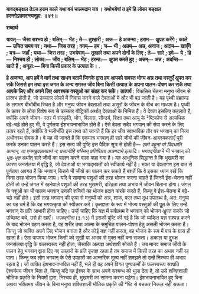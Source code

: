 **यावद्बङ्क्षल तेऽज हराम काले** **यथा वयं चान्नमदाम यत्र ।** **यथोभयेषां त इमे हि लोका** **बङ्क्षल हरन्तोऽन्नमदन्त्यनूहा: ॥ ४९॥** 

**शब्दार्थ** 

**यावत्—** **जैसा सश्भव हो** **; बलिम्—** **भेंट** **; ते—** **तुश्हारी** **; अज—** **हे अजन्मा** **; हराम—** **अॢपत करेंगे** **; काले—** **उचित समय पर** **;** **यथा—** **जिस तरह** **; वयम्—** **हम** **; च—** **भी** **; अन्नम्—** **अन्न, अनाज** **; अदाम—** **खाएँगे** **; यत्र—** **जहाँ** **; यथा—** **जिस तरह** **;** **उभयेषाम्—** **तुश्हारे तथा अपने दोनों के लिए** **; ते—** **सारे** **; इमे—** **ये** **; हि—** **निश्चय ही** **; लोका:—** **जीव** **; बलिम्—** **भेंट** **; हरन्त:—** **अॢपत करते हुए** **; अन्नम्—** **अन्न** **; अदन्ति—** **खाते हैं** **; अनूहा:—** **बिना किसी प्रकार के उत्पात के।** **.** 

**हे अजन्मा, आप हमें वे मार्ग तथा साधन बतायें जिनके द्वारा हम आपको समस्त भोग्य अन्न** **तथा वस्तुएँ अॢपत कर सकें जिससे हम तथा इस जगत के अन्य समस्त जीव बिना किसी उत्पात** **के अपना पालन-पोषण कर सकें तथा आपके लिए और अपने लिए आवश्यक वस्तुओं का** **संग्रह कर सकें।** **तात्पर्य** : विकसित चेतना मनुष्य जीवन से प्रारश्भ होती है, जो उच्चतर लोकों में निवास करने वाले देवताओं में और भी बढ़ जाती है। यह पृथ्वी ब्रह्माण्ड के लगभग बीचोंबींच स्थित है और मनुष्य जीवन देवताओं तथा असुरों के जीवन के बीच का माध्यम है। पृथ्वी के ऊपर के लोक विशेष रूप से उच्चतर बौद्धिकों अर्थात् देवताओं के निमित्त हैं। वे देवता इसलिए कहलाते हैं, क्योंकि अपने जीवन- स्तर में संस्कृति, भोग, विलास, सौन्दर्य, शिक्षा तथा आयु के ²ष्टिकोण से अत्यधिक बढ़े-चढ़े होते हुए भी, वे पूर्णतया ईशभावनाभावित होते हैं। ऐसे देवता सदैव भगवान् की सेवा करने के लिए तत्पर रहते हैं, क्योंकि वे भलीभाँति इस तथ्य को जानते हैं कि हर जीव स्वाभाविक तौर पर भगवान् का नित्य अधीनस्थ सेवक है। वे यह भी जानते हैं कि एकमात्र भगवान् ही सारे जीवों की जीवन-आवश्यकताएँ पूरी करके उनका पालन करते हैं। इस सत्य की पुष्टि इस वैदिक सूत्र से होती है— *एको बहूनां यो* *विदधाति कामान्, ता एनमब्रुवन्नायतनं न: प्रजानीहि यस्मिन् प्रतिष्ठिता अन्नमदामे* इत्यादि। *भगवद्गीता* में भी भगवान् को *भूत-भृत* अर्थात् सारे जीवों का पालन करने वाला कहा गया है। यह आधुनिक सिद्धान्त है कि भुखमरी का कारण जनसंलया में वृद्धि है, जो देवताओं या भगवद्भक्तों को स्वीकार्य नहीं है। भक्त या देवतागण इस बात से पूर्णतया अवगत हैं कि भगवान् कितने भी जीवों का पालन कर सकते हैं बशर्ते कि वे इसका ध्यान रखें कि किस तरह भोजन किया जाय। यदि वे सामान्य पशुओं की तरह भोजन करना चाहते हैं जिनमें ईश-चेतना नहीं होती तो उन्हें जंगल में रहनेवाले पशुओं की तरह भुखमरी, दरिद्रता तथा अभाव में जीवन बिताना होगा। जंगल के पशुओं का भी पालन भगवान् उनकी रुचियों का भोजन प्रदान करके करते हैं, किन्तु वे ईश-चेतना में बढ़े-चढ़े नहीं होते। इसी तरह भगवान् की कृपा से मनुष्यों को अन्न, शाक, फल तथा दूध उपलब्ध है, अत: मनुष्य का यह धर्म है कि वह भगवत्कृपा को स्वीकार करे। कृतज्ञता के रूप में भोज्य वस्तुओं की पूॢत के लिए उन्हें भगवान् के प्रति आभारी होना चाहिए। उन्हें चाहिए कि यज्ञ में सर्वप्रथम वे भगवान् को भोजन अॢपत करके जो उच्छिष्ट बचे, उसे ही खाएँ। *भगवद्गीता* (३.१३) में इसकी पुष्टि की गई है कि जो व्यकि्त यज्ञ सश्पन्न करने के बाद भोजन ग्रहण करता है, वह शरीर तथा आत्मा के समुचित पालन-पोषण हेतु असली भोजन करता है। किन्तु जो व्यक्ति अपने लिए भोजन बनाता है और कोई यज्ञ नहीं करता, वह भोजन के रूप में पाप के ग्रास ही खाता है। ऐसा पापमय भोजन किसी को सुखी या अभाव से मुक्त नहीं बना सकता। अकाल या दुॢभक्ष जनसंलया वृद्धि के फलस्वरूप नहीं होता, जैसाकि अल्पज्ञ अर्थशाषी सोचते हैं। जब मानव समाज जीवों के पालन हेतु भगवान् द्वारा दिए गए उपहारों के प्रति कृतज्ञ रहता है तब समाज में किसी तरह का अभाव नहीं रह पाता। किन्तु जब लोग भगवान् के ऐसे उपहारों का आन्तरिक मूल्य नहीं समझते तो उन्हें निश्चय ही अभाव रहता है। जो व्यक्ति ईशभावनाभावित नहीं हैं, भले ही वह अपने विगत पुण्यकर्मों के फलस्वरूप सश्प्रति ऐश्वर्यमय जीवन बिता ले, किन्तु यदि वह ईश्वर के साथ अपने सश्बन्ध को भुला देता है, तो उसे शक्तिशाली भौतिक प्रकृति के नियमों द्वारा, निश्चय ही, भुखमरी का सामना करना पड़ेगा। ईशभावनाभावित हुए बिना अथवा भक्तिमय जीवन के बिना मनुष्य शक्तिशाली भौतिक प्रकृति की ²ष्टि से बचकर निकल नहीं सकता।  